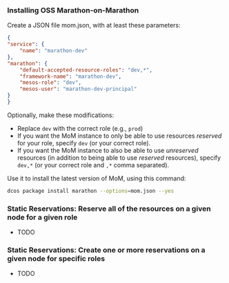 ---
---

### Installing OSS Marathon-on-Marathon
Create a JSON file mom.json, with at least these parameters:

```json
{
"service": {
    "name": "marathon-dev"
},
"marathon": {
    "default-accepted-resource-roles": "dev,*",
    "framework-name": "marathon-dev",
    "mesos-role": "dev",
    "mesos-user": "marathon-dev-principal"
}
}
```

Optionally, make these modifications:
* Replace `dev` with the correct role (e.g., `prod`)
* If you want the MoM instance to only be able to use resources *reserved* for your role, specify `dev` (or your correct role).
* If you want the MoM instance to also be able to use *unreserved* resources (in addition to being able to use *reserved* resources), specify `dev,*` (or your correct role and `,*` comma separated).

Use it to install the latest version of MoM, using this command:

```bash
dcos package install marathon --options=mom.json --yes
```

### Static Reservations: Reserve all of the resources on a given node for a given role

* TODO

### Static Reservations: Create one or more reservations on a given node for specific roles

* TODO